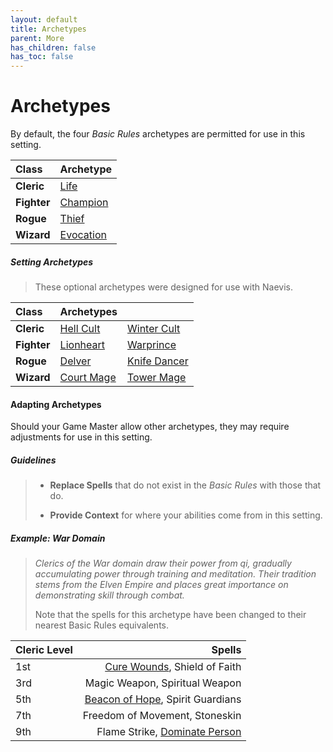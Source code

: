 ```yaml
---
layout: default
title: Archetypes
parent: More
has_children: false
has_toc: false
---
```


# Archetypes

By default, the four _Basic Rules_ archetypes are permitted for use in this setting.

| Class   | Archetype                                              |
| :------ | :----------------------------------------------------- |
| **Cleric**  | [Life](../../../data/archetypes/cleric_life)           |
| **Fighter** | [Champion](../../../data/archetypes/fighter_champion)  |
| **Rogue**   | [Thief](../../../data/archetypes/rogue_thief)          |
| **Wizard**  | [Evocation](../../../data/archetypes/wizard_evocation) |

##### Setting Archetypes

> These optional archetypes were designed for use with Naevis.

| Class       | Archetypes                                              |                                                         |
| :---------- | :------------------------------------------------------ | :------------------------------------------------------ |
| **Cleric**  | [Hell Cult](../../../data/archetypes/cleric_hell)       | [Winter Cult](../../../data/archetypes/cleric_winter)   |
| **Fighter** | [Lionheart](../../../data/archetypes/fighter_lionheart) | [Warprince](../../../data/archetypes/fighter_warprince) |
| **Rogue**   | [Delver](../../../data/archetypes/rogue_delver)         | [Knife Dancer](../../../data/archetypes/rogue_knife)    |
| **Wizard**  | [Court Mage](../../../data/archetypes/wizard_court)     | [Tower Mage](../../../data/archetypes/wizard_tower)     |


#### Adapting Archetypes

Should your Game Master allow other archetypes, they may require adjustments for use in this setting. 


##### Guidelines

> * **Replace Spells** that do not exist in the _Basic Rules_ with those that do.
> 
> * **Provide Context** for where your abilities come from in this setting.


##### Example: War Domain

> _Clerics of the War domain draw their power from qi, gradually accumulating power through training and meditation. Their tradition stems from the Elven Empire and places great importance on demonstrating skill through combat._
>
> Note that the spells for this archetype have been changed to their nearest Basic Rules equivalents.

| Cleric Level |                                                                      Spells |
| :----------- | --------------------------------------------------------------------------: |
| 1st          |        [Cure Wounds](../../../data/srd_spells/cure_wounds), Shield of Faith |
| 3rd          |                                              Magic Weapon, Spiritual Weapon |
| 5th          | [Beacon of Hope](../../../data/srd_spells/beacon_of_hope), Spirit Guardians |
| 7th          |                                              Freedom of Movement, Stoneskin |
| 9th          |   Flame Strike, [Dominate Person](../../../data/srd_spells/dominate_person) |
